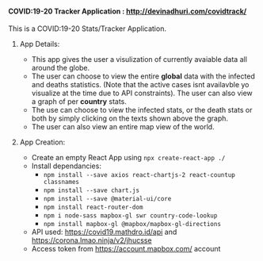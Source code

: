 #### COVID:19-20 Tracker Application : http://devinadhuri.com/covidtrack/

This is a COVID:19-20 Stats/Tracker Application.  <br />

1. App Details:
   - This app gives the user a visulization of currently avaiable data all around the globe. 
   - The user can choose to view the entire **global** data with the infected and deaths statistics. (Note that the active cases isnt availavble yo visualize at the time due to API constraints). The user can also view a graph of per **country** stats. 
   - The use can choose to view the infected stats, or the death stats or both by simply clicking on the texts shown above the graph. 
   - The user can also view an entire map view of the world. 
   
2. App Creation:
   - Create an empty React App using ```npx create-react-app ./``` 
   - Install dependancies: 
     - ```npm install --save axios react-chartjs-2 react-countup classnames```
     - ```npm install --save chart.js```
     - ```npm install --save @material-ui/core```
     - ```npm install react-router-dom```
     - ```npm i node-sass mapbox-gl swr country-code-lookup```
     - ```npm install mapbox-gl @mapbox/mapbox-gl-directions```
   - API used: https://covid19.mathdro.id/api and https://corona.lmao.ninja/v2/jhucsse
   - Access token from https://account.mapbox.com/ account
